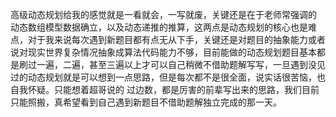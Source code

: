 高级动态规划给我的感觉就是一看就会，一写就废，关键还是在于老师常强调的 动态数组模型数据确立，以及动态递推的推算，这两点是动态规划的核心也是难点，对于我来说每次遇到新题目都有点无从下手，关键还是对题目的抽象能力或者说对现实世界复杂情况抽象成算法代码能力不够，目前能做的动态规划题目基本都是刷过一遍，二遍，甚至三遍以上才可以自己稍微不借助题解写写，一旦遇到没见过的动态规划就是可以想到一点思路，但是每次都不是很全面，说实话很苦恼，也自我怀疑。只能想着超哥说的 过边数，都是厉害的前辈写出来的思路，我们目前只能照搬，真希望看到自己遇到新题目不借助题解独立完成的那一天。